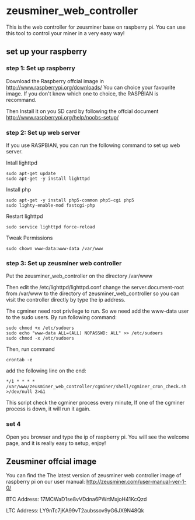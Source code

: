 zeusminer_web_controller
=======================

This is the web controller for zeusminer base on raspberry pi. You can use
this tool to control your miner in a very easy way!

## set up your raspberry

### step 1: Set up raspberry
Download the Raspberry offcial image in http://www.raspberrypi.org/downloads/
You can choice your favourite image. If you don't know which one to choice,
the RASPBIAN is recommand.

Then Install it on you SD card by following the offcial document
http://www.raspberrypi.org/help/noobs-setup/

### step 2: Set up web server
If you use RASPBIAN, you can run the following command to set up web server.

Intall lighttpd
```
sudo apt-get update
sudo apt-get -y install lighttpd
```

Install php
```
sudo apt-get -y install php5-common php5-cgi php5
sudo lighty-enable-mod fastcgi-php
```

Restart lighttpd
```
sudo service lighttpd force-reload
```

Tweak Permissions
```
sudo chown www-data:www-data /var/www
```

### step 3: Set up zeusminer web controller
Put the zeusminer_web_controller on the directory /var/www

Then edit the /etc/lighttpd/lighttpd.conf change the server.document-root 
from /var/www to the directory of zeusminer_web_controller so you can
visit the controller directly by type the ip address.

The cgminer need root privilege to run. So we need add the www-data user
to the sudo users. By run following command:
```
sudo chmod +x /etc/sudoers
sudo echo "www-data ALL=(ALL) NOPASSWD: ALL" >> /etc/sudoers
sudo chmod -x /etc/sudoers
```

Then, run command
```
crontab -e
```
add the following line on the end:
```
*/1 * * * * /var/www/zeusminer_web_controller/cgminer/shell/cgminer_cron_check.sh >/dev/null 2>&1
```
This script check the cgminer process every minute, If one of the cgminer process is down,
it will run it again.

### set 4
Open you browser and type the ip of raspberry pi. You will see the welcome page, and it is
really easy to setup, enjoy!

## Zeusminer offcial image
You can find the The latest version of zeusminer web controller image of raspberry pi on
our user manual: http://zeusminer.com/user-manual-ver-1-0/


BTC Address: 17MCWaD1se8vVDdna6PWrtMxjoH41KcQzd

LTC Address: LY9nTc7jKA99vT2aubssov9yG6JX9N48Qk

